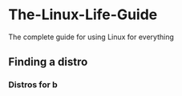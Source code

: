 # The-Linux-Life-Guide
The complete guide for using Linux for everything

## Finding a distro
### Distros for b
